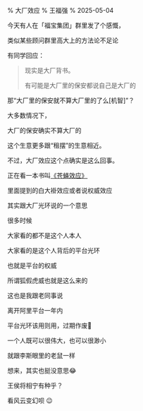 % 大厂效应
% 王福强
% 2025-05-04

今天有人在「福宝集团」群里发了个感慨，

类似某些顾问群里高大上的方法论不足论

有同学回应：

> 现实是大厂背书。
> 
> 有可能是大厂里的保安都说自己是大厂的

那“大厂里的保安就不算大厂里的了么[机智]”？

大多数情况下，

大厂的保安确实不算大厂的

这个生意更多跟“租摆”的生意相近。

不过，大厂效应这个点确实是这么回事。

正在看一本书叫[《苍蝇效应》](https://kb.afoo.me/readings/%E5%BF%83%E7%90%86/housefly-effect/)

里面提到的白大褂效应或者说权威效应

其实跟大厂光环说的一个意思

很多时候

大家看的都不是这个人本人

大家看的是这个人背后的平台光环

也就是平台的权威

所谓狐假虎威也就是这么来的

这也是我跟老同事说

离开阿里平台一年内

平台光环该用则用，过期作废🤣

一个人既可以很伟大，也可以很渺小

就跟李斯眼里的老鼠一样

想来，其实也挺没意思😂

王侯将相宁有种乎？

看风云变幻呗 😉

